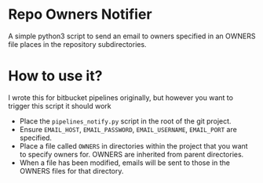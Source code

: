 # Repo Owners Notifier
A simple python3 script to send an email to owners specified in an OWNERS file
places in the repository subdirectories.

# How to use it?
I wrote this for bitbucket pipelines originally, but however you want to trigger
this script it should work
* Place the `pipelines_notify.py` script in the root of the git project.
* Ensure `EMAIL_HOST`, `EMAIL_PASSWORD`, `EMAIL_USERNAME`, `EMAIL_PORT` are
  specified.
* Place a file called `OWNERS` in directories within the project that you want
  to specify owners for. OWNERS are inherited from parent directories.
* When a file has been modified, emails will be sent to those in the OWNERS
  files for that directory.
